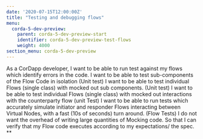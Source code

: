 ```yaml
---
date: '2020-07-15T12:00:00Z'
title: "Testing and debugging flows"
menu:
  corda-5-dev-preview:
    parent: corda-5-dev-preview-start
    identifier: corda-5-dev-preview-test-flows
    weight: 4000
section_menu: corda-5-dev-preview
---
```



As a CorDapp developer,
I want to be able to run test against my flows which identify errors in the code.
I want to be able to test sub-components of the Flow Code in isolation (Unit test)
I want to be able to test individual Flows (single class) with mocked out sub components. (Unit test)
I want to be able to test individual Flows (single class) with mocked out interactions with the counterparty flow (unit Test)
I want to be able to run tests which accurately simulate initiator and responder Flows interacting between Virtual Nodes, with a fast (10s of seconds) turn around. (Flow Tests)
I do not want the overhead of writing large quantities of Mocking code.
So that I can verify that my Flow code executes according to my expectations/ the spec.
**
